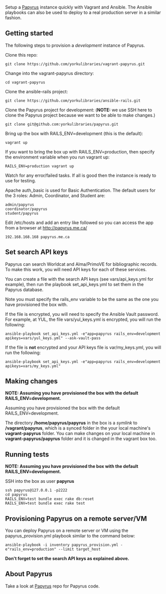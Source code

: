 Setup a [Papyrus](https://github.com/yorkulibraries/papyrus) instance quickly with Vagrant and Ansible. The Ansible playbooks can also be used to deploy to a real production server in a similar fashion.


## Getting started

The following steps to provision a *development* instance of Papyrus.  

Clone this repo:
```
git clone https://github.com/yorkulibraries/vagrant-papyrus.git
```

Change into the vagrant-papyrus directory:
```
cd vagrant-papyrus
```

Clone the ansible-rails project:
```
git clone https://github.com/yorkulibraries/ansible-rails.git
```

Clone the Papyrus project for development: (**NOTE:** we use SSH here to clone the Papyrus project because we want to be able to make changes.)
```
git clone git@github.com:yorkulibraries/papyrus.git
```

Bring up the box with RAILS_ENV=development (this is the default):

```
vagrant up
```

If you want to bring the box up with RAILS_ENV=production, then specify the environment variable when you run vagrant up:

```
RAILS_ENV=production vagrant up
```

Watch for any error/failed tasks. If all is good then the instance is ready to use for testing.

Apache auth_basic is used for Basic Authentication. The default users for the 3 roles: Admin, Coordinator, and Student are:

```
admin/papyrus
coordinator/papyrus
student/papyrus
```

Edit /etc/hosts and add an entry like followed so you can access the app from a browser at http://papyrus.me.ca/

```
192.168.168.168 papyrus.me.ca
```

## Set search API keys

Papyrus can search Worldcat and Alma/PrimoVE for bibliographic records. To make this work, you will need API keys for each of these services.

You can create a file with the search API keys (see vars/api_keys.yml for example), then run the playbook set_api_keys.yml to set them in the Papyrus database.

Note you must specify the rails_env variable to be the same as the one you have provisioned the box with.

If the file is encrypted, you will need to specify the Ansible Vault password. For example, at YUL, the file vars/yul_keys.yml is encrypted, you will run the following:

```
ansible-playbook set_api_keys.yml -e"app=papyrus rails_env=development apikeys=vars/yul_keys.yml" --ask-vault-pass
```

If the file is **not** encrypted and your API keys file is var/my_keys.yml, you will run the following:

```
ansible-playbook set_api_keys.yml -e"app=papyrus rails_env=development apikeys=vars/my_keys.yml"
```

## Making changes

**NOTE: Assuming you have provisioned the box with the default RAILS_ENV=development.**

Assuming you have provisioned the box with the default RAILS_ENV=development.

The directory **/home/papyrus/papyrus** in the box is a *symlink* to **/vagrant/papyrus**, which is a synced folder in the your local machine's **vagrant-papyrus** folder.
You can make changes on your local machine in **vagrant-papyrus/papyrus** folder and it is changed in the vagrant box too. 

## Running tests

**NOTE: Assuming you have provisioned the box with the default RAILS_ENV=development.**

SSH into the box as user **papyrus**
```
ssh papyrus@127.0.0.1 -p2222
cd papyrus
RAILS_ENV=test bundle exec rake db:reset
RAILS_ENV=test bundle exec rake test
```

## Provisioning Papyrus on a remote server/VM

You can deploy Papyrus on a remote server or VM using the papyrus_provision.yml playbook similar to the command below:

```
ansible-playbook -i inventory papyrus_provision.yml -e"rails_env=production" --limit target_host 
```

**Don't forget to set the search API keys as explained above.**

## About Papyrus
Take a look at [Papyrus](https://github.com/yorkulibraries/papyrus) repo for Papyrus code.
